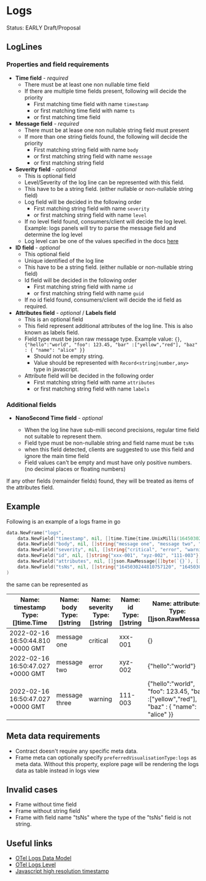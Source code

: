 # Logs

Status: EARLY Draft/Proposal

## LogLines

### Properties and field requirements

- **Time field** - _required_
  - There must be at least one non nullable time field
  - If there are multiple time fields present, following will decide the priority
    - First matching time field with name `timestamp`
    - or first matching time field with name `ts`
    - or first matching time field
- **Message field** - _required_
  - There must be at lease one non nullable string field must present
  - If more than one string fields found, the following will decide the priority
    - First matching string field with name `body`
    - or first matching string field with name `message`
    - or first matching string field
- **Severity field** - _optional_
  - This is optional field
  - Level/Severity of the log line can be represented with this field.
  - This have to be a string field. (either nullable or non-nullable string field)
  - Log field will be decided in the following order
    - First matching string field with name `severity`
    - or first matching string field with name `level`
  - If no level field found, consumers/client will decide the log level. Example: logs panels will try to parse the message field and determine the log level
  - Log level can be one of the values specified in the docs [here](https://grafana.com/docs/grafana/latest/explore/logs-integration/)
- **ID field** - _optional_
  - This optional field
  - Unique identified of the log line
  - This have to be a string field. (either nullable or non-nullable string field)
  - Id field will be decided in the following order
    - First matching string field with name `id`
    - or first matching string field with name `guid`
  - If no id field found, consumers/client will decide the id field as required.
- **Attributes field** - _optional_ / **Labels field**
  - This is an optional field
  - This field represent additional attributes of the log line. This is also known as labels field.
  - Field type must be json raw message type. Example value: `{}`, `{"hello":"world", "foo": 123.45, "bar" :["yellow","red"], "baz" : { "name": "alice" }}`
    - Should not be empty string.
    - Value should be represented with `Record<string|number,any>` type in javascript.
  - Attribute field will be decided in the following order
    - First matching string field with name `attributes`
    - or first matching string field with name `labels`

### Additional fields

- **NanoSecond Time field** - _optional_

  - When the log line have sub-milli second precisions, regular time field not suitable to represent them.
  - Field type must be non-nullable string and field name must be `tsNs`
  - when this field detected, clients are suggested to use this field and ignore the main time field
  - Field values can't be empty and must have only positive numbers. (no decimal places or floating numbers)

If any other fields (remainder fields) found, they will be treated as items of the attributes field.

## Example

Following is an example of a logs frame in go

```go
data.NewFrame("logs",
    data.NewField("timestamp", nil, []time.Time{time.UnixMilli(1645030244810), time.UnixMilli(1645030247027), time.UnixMilli(1645030247027)}),
    data.NewField("body", nil, []string{"message one", "message two", "message three"}),
    data.NewField("severity", nil, []string{"critical", "error", "warning"}),
    data.NewField("id", nil, []string{"xxx-001", "xyz-002", "111-003"}),
    data.NewField("attributes", nil, []json.RawMessage{[]byte(`{}`), []byte(`{"hello":"world"}`), []byte(`{"hello":"world", "foo": 123.45, "bar" :["yellow","red"], "baz" : { "name": "alice" }}`)}),
    data.NewField("tsNs", nil, []string{"1645030244810757120", "1645030247027735040", "1645030247027745040"}),
)
```

the same can be represented as

| Name: timestamp <br/> Type: []time.Time | Name: body <br/> Type: []string | Name: severity <br/> Type: []string | Name: id <br/> Type: []string | Name: attributes <br/> Type: []json.RawMessage                                         | Name: tsNs <br/> Type: []string |
| --------------------------------------- | ------------------------------- | ----------------------------------- | ----------------------------- | -------------------------------------------------------------------------------------- | ------------------------------- |
| 2022-02-16 16:50:44.810 +0000 GMT       | message one                     | critical                            | xxx-001                       | {}                                                                                     | 1645030244810757120             |
| 2022-02-16 16:50:47.027 +0000 GMT       | message two                     | error                               | xyz-002                       | {"hello":"world"}                                                                      | 1645030247027735040             |
| 2022-02-16 16:50:47.027 +0000 GMT       | message three                   | warning                             | 111-003                       | {"hello":"world", "foo": 123.45, "bar" :["yellow","red"], "baz" : { "name": "alice" }} | 1645030247027745040             |

## Meta data requirements

- Contract doesn't require any specific meta data.
- Frame meta can optionally specify `preferredVisualisationType:logs` as meta data. Without this property, explore page will be rendering the logs data as table instead in logs view

## Invalid cases

- Frame without time field
- Frame without string field
- Frame with field name "tsNs" where the type of the "tsNs" field is not string.

## Useful links

- [OTel Logs Data Model](https://github.com/open-telemetry/opentelemetry-specification/blob/main/specification/logs/data-model.md)
- [OTel Logs Level](https://docs.google.com/document/d/1WQDz1jF0yKBXe3OibXWfy3g6lor9SvjZ4xT-8uuDCiA/edit#)
- [Javascript high resolution timestamp](https://www.w3.org/TR/hr-time/)
